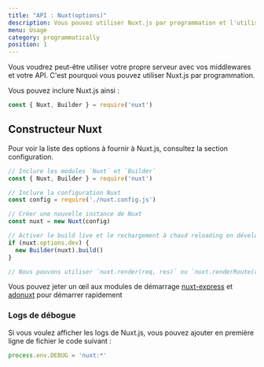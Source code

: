 ```yaml
---
title: "API : Nuxt(options)"
description: Vous pouvez utiliser Nuxt.js par programmation et l'utiliser en tant que middleware vous donnant la possibilité de créer votre propre serveur pour le rendu de vos applications web.
menu: Usage
category: programmatically
position: 1
---
```


Vous voudrez peut-être utiliser votre propre serveur avec vos middlewares et votre API. C'est pourquoi vous pouvez utiliser Nuxt.js par programmation.

Vous pouvez inclure Nuxt.js ainsi :

```js
const { Nuxt, Builder } = require('nuxt')
```

## Constructeur Nuxt

Pour voir la liste des options à fournir à Nuxt.js, consultez la section configuration.

```js
// Inclure les modules `Nuxt` et `Builder`
const { Nuxt, Builder } = require('nuxt')

// Inclure la configuration Nuxt
const config = require('./nuxt.config.js')

// Créer une nouvelle instance de Nuxt
const nuxt = new Nuxt(config)

// Activer le build live et le rechargement à chaud reloading en développement
if (nuxt.options.dev) {
  new Builder(nuxt).build()
}

// Nous pouvons utiliser `nuxt.render(req, res)` ou `nuxt.renderRoute(route, context)`
```

Vous pouvez jeter un œil aux modules de démarrage [nuxt-express](https://github.com/nuxt/express) et [adonuxt](https://github.com/nuxt/adonuxt) pour démarrer rapidement

### Logs de débogue

Si vous voulez afficher les logs de Nuxt.js, vous pouvez ajouter en première ligne de fichier le code suivant :

```js
process.env.DEBUG = 'nuxt:*'
```
